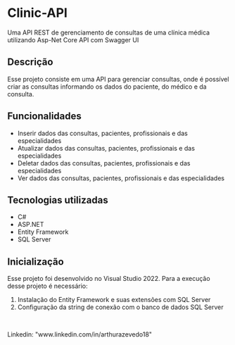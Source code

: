 <h1>Clinic-API</h1>
<p>Uma API REST de gerenciamento de consultas de uma clínica médica utilizando Asp-Net Core API com Swagger UI</p>

<h2>Descrição</h2>
<p>Esse projeto consiste em uma API para gerenciar consultas, onde é possível criar as consultas informando os dados do paciente, do médico e da consulta.</p>

<h2>Funcionalidades</h2>
<ul>
  <li>Inserir dados das consultas, pacientes, profissionais e das especialidades</li>
  <li>Atualizar dados das consultas, pacientes, profissionais e das especialidades</li>
  <li>Deletar dados das consultas, pacientes, profissionais e das especialidades</li>
  <li>Ver dados das consultas, pacientes, profissionais e das especialidades</li>
</ul>

<h2>Tecnologias utilizadas</h2>
<ul>
  <li>C#</li>
  <li>ASP.NET</li>
  <li>Entity Framework</li>
  <li>SQL Server</li>
</ul>

<h2>Inicialização</h2>
<p>Esse projeto foi desenvolvido no Visual Studio 2022. Para a execução desse projeto é necessário:</p>
<ol>
  <li>Instalação do Entity Framework e suas extensões com SQL Server</li>
  <li>Configuração da string de conexão com o banco de dados SQL Server</li>
</ol>
</br>
<p>Linkedin: "www.linkedin.com/in/arthurazevedo18"</p>
